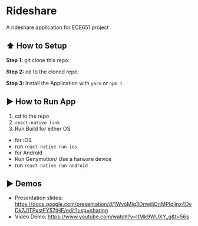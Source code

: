 # Rideshare
A rideshare application for ECE651 project

## :arrow_up: How to Setup

**Step 1:** git clone this repo:

**Step 2:** cd to the cloned repo:

**Step 3:** Install the Application with `yarn` or `npm i`


## :arrow_forward: How to Run App

1. cd to the repo
2. `react-native link`
3. Run Build for either OS
* for iOS
* run `react-native run-ios`
* for Android
* Run Genymotion/ Use a harware device
* run `react-native run-android`

## :arrow_forward: Demos
* Presentation slides: https://docs.google.com/presentation/d/1WvoMlg3DnwiliOnMPIdljnx4DyDk7J1TPxstFY57tHE/edit?usp=sharing
* Video Demo: https://www.youtube.com/watch?v=ItMk9WUXY_g&t=56s
